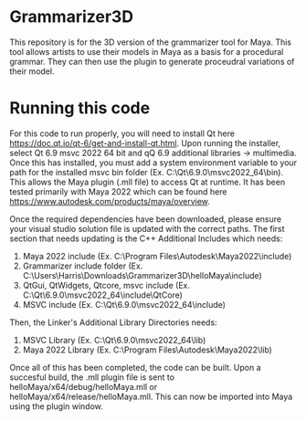 # Grammarizer3D
This repository is for the 3D version of the grammarizer tool for Maya. This tool allows artists to use their models in Maya as a basis for a procedural grammar. They can then use the plugin to generate proceudral variations of their model. 

# Running this code
For this code to run properly, you will need to install Qt here https://doc.qt.io/qt-6/get-and-install-qt.html. Upon running the installer, select Qt 6.9 msvc 2022 64 bit and qQ 6.9 additional libraries -> multimedia. Once this has installed, you must add a system environment variable to your path for the installed msvc bin folder (Ex. C:\Qt\6.9.0\msvc2022_64\bin). This allows the Maya plugin (.mll file) to access Qt at runtime. It has been tested primarily with Maya 2022 which can be found here https://www.autodesk.com/products/maya/overview.

Once the required dependencies have been downloaded, please ensure your visual studio solution file is updated with the correct paths. The first section that needs updating is the C++ Additional Includes which needs:
1. Maya 2022 include (Ex. C:\Program Files\Autodesk\Maya2022\include)
2. Grammarizer include folder (Ex. C:\Users\Harris\Downloads\Grammarizer3D\helloMaya\include)
3. QtGui, QtWidgets, Qtcore, msvc include (Ex. C:\Qt\6.9.0\msvc2022_64\include\QtCore)
4. MSVC include (Ex. C:\Qt\6.9.0\msvc2022_64\include)

Then, the Linker's Additional Library Directories needs:
1. MSVC Library (Ex. C:\Qt\6.9.0\msvc2022_64\lib)
2. Maya 2022 Library (Ex. C:\Program Files\Autodesk\Maya2022\lib)

Once all of this has been completed, the code can be built. Upon a succesful build, the .mll plugin file is sent to helloMaya/x64/debug/helloMaya.mll or helloMaya/x64/release/helloMaya.mll. This can now be imported into Maya using the plugin window. 
